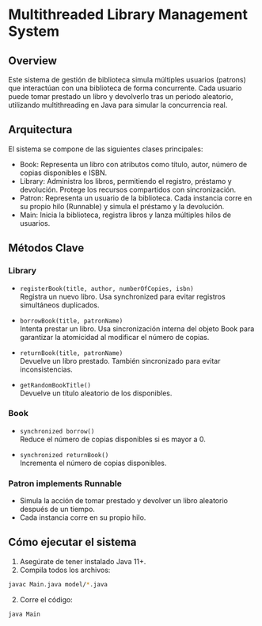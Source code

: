 # Multithreaded Library Management System

## Overview

Este sistema de gestión de biblioteca simula múltiples usuarios (patrons) que interactúan con una biblioteca de forma concurrente. Cada usuario puede tomar prestado un libro y devolverlo tras un periodo aleatorio, utilizando multithreading en Java para simular la concurrencia real.

## Arquitectura

El sistema se compone de las siguientes clases principales:

- Book: Representa un libro con atributos como título, autor, número de copias disponibles e ISBN.
- Library: Administra los libros, permitiendo el registro, préstamo y devolución. Protege los recursos compartidos con sincronización.
- Patron: Representa un usuario de la biblioteca. Cada instancia corre en su propio hilo (Runnable) y simula el préstamo y la devolución.
- Main: Inicia la biblioteca, registra libros y lanza múltiples hilos de usuarios.

## Métodos Clave

### Library
- `registerBook(title, author, numberOfCopies, isbn)`  
  Registra un nuevo libro. Usa synchronized para evitar registros simultáneos duplicados.

- `borrowBook(title, patronName)`  
  Intenta prestar un libro. Usa sincronización interna del objeto Book para garantizar la atomicidad al modificar el número de copias.

- `returnBook(title, patronName)`  
  Devuelve un libro prestado. También sincronizado para evitar inconsistencias.

- `getRandomBookTitle()`  
  Devuelve un título aleatorio de los disponibles.

### Book
- `synchronized borrow()`  
  Reduce el número de copias disponibles si es mayor a 0.

- `synchronized returnBook()`  
  Incrementa el número de copias disponibles.

### Patron implements Runnable
- Simula la acción de tomar prestado y devolver un libro aleatorio después de un tiempo.
- Cada instancia corre en su propio hilo.

## Cómo ejecutar el sistema

1. Asegúrate de tener instalado Java 11+.
2. Compila todos los archivos:

```bash
javac Main.java model/*.java
```
2. Corre el código:
```bash
java Main
```